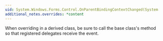 ```yaml
---
uid: System.Windows.Forms.Control.OnParentBindingContextChanged(System.EventArgs)
additional_notes.overrides: *content
---
```


<p>When overriding <xref href="System.Windows.Forms.Control.OnParentBindingContextChanged(System.EventArgs)"></xref> in a derived class, be sure to call the base class's <xref href="System.Windows.Forms.Control.OnParentBindingContextChanged(System.EventArgs)"></xref> method so that registered delegates receive the event.</p>


